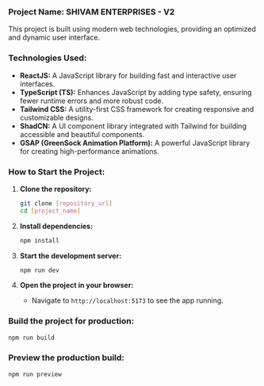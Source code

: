 ### Project Name: **SHIVAM ENTERPRISES - V2**

This project is built using modern web technologies, providing an optimized and dynamic user interface.

### **Technologies Used:**
- **ReactJS:** A JavaScript library for building fast and interactive user interfaces.
- **TypeScript (TS):** Enhances JavaScript by adding type safety, ensuring fewer runtime errors and more robust code.
- **Tailwind CSS:** A utility-first CSS framework for creating responsive and customizable designs.
- **ShadCN:** A UI component library integrated with Tailwind for building accessible and beautiful components.
- **GSAP (GreenSock Animation Platform):** A powerful JavaScript library for creating high-performance animations.

### **How to Start the Project:**

1. **Clone the repository:**
   ```bash
   git clone [repository_url]
   cd [project_name]
   ```

2. **Install dependencies:**
   ```bash
   npm install
   ```

3. **Start the development server:**
   ```bash
   npm run dev
   ```

4. **Open the project in your browser:**
   - Navigate to `http://localhost:5173` to see the app running.

### **Build the project for production:**
   ```bash
   npm run build
   ```

### **Preview the production build:**
   ```bash
   npm run preview
   ```
